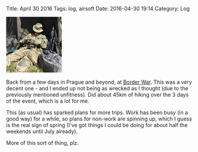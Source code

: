 Title: April 30 2016
Tags: log, airsoft 
Date: 2016-04-30 19:14 
Category: Log 
 
<a href="/images/20160430-pewpewpew.jpg">![Image](/images/thumbs/thumbnail_square/20160430-pewpewpew.jpg)</a>

Back from a few days in Prague and beyond, at [Border War](https://www.borderwar.cz/). This was a very decent one - and
I ended up not being as wrecked as I thought (due to the previously mentioned unfitness). Did about 45km of hiking over the 
3 days of the event, which is a lot for me.

This (as usual) has sparked plans for more trips. Work has been busy (in a good way) for a while, so plans for non-work are 
spinning up, which I guess is the real sign of spring (I've got things I could be doing for about half the weekends until July already).

More of this sort of thing, plz.
